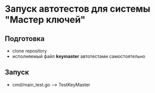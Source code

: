 # Запуск автотестов для системы "Мастер ключей"
## Подготовка
* clone repository
* исполняемый файл **keymaster** автотестами самостоятельно
## Запуск
* cmd/main_test.go --> TestKeyMaster

